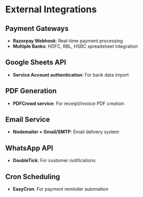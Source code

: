 # External Integrations

## Payment Gateways

- **Razorpay Webhook**: Real-time payment processing
- **Multiple Banks**: HDFC, RBL, HSBC spreadsheet integration

## Google Sheets API

- **Service Account authentication**: For bank data import

## PDF Generation

- **PDFCrowd service**: For receipt/invoice PDF creation

## Email Service

- **Nodemailer + Gmail/SMTP**: Email delivery system

## WhatsApp API

- **DoubleTick**: For customer notifications

## Cron Scheduling

- **EasyCron**: For payment reminder automation